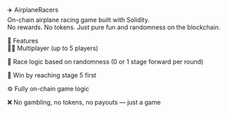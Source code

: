  ✈️ AirplaneRacers         
On-chain airplane racing game built with Solidity.       
No rewards. No tokens. Just pure fun and randomness on the blockchain.         
       
🧩 Features       
👨‍✈️ Multiplayer (up to 5 players)            
           
🔄 Race logic based on randomness (0 or 1 stage forward per round)  
   
🏁 Win by reaching stage 5 first    
          
⚙️ Fully on-chain game logic      
       
❌ No gambling, no tokens, no payouts — just a game     
  
